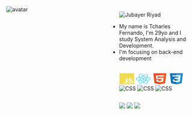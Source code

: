 

  <img align="left" alt="avatar" height="300" width="300" src="https://i.ibb.co/YhZBXGR/An-1wgzgngej0olf4d-Jv-Mf-v-LWATrpm-Vj-Vtjq-Medtzz0jmduw5v0qa-ZJHq4ik-Nu-ANQHPmu-Cy-QNxd-E4-Jz-T33-Ow.webp">

  
  ![Jubayer Riyad](https://readme-typing-svg.herokuapp.com?font=Inter&color=3A9CDF&size=30&weight=700&lines=Welcome!)
  - My name is Tcharles Fernando, I'm 29yo and I study System Analysis and Development.
  - I'm focusing on back-end development
  


<div style="display: inline_block"><br>
  <img align="center" alt="Rafa-Js" height="30" width="40" src="https://raw.githubusercontent.com/devicons/devicon/master/icons/javascript/javascript-plain.svg">
  
  <img align="center" alt="React" height="30" width="40" src="https://raw.githubusercontent.com/devicons/devicon/master/icons/react/react-original.svg">
  <img align="center" alt="HTML" height="30" width="40" src="https://raw.githubusercontent.com/devicons/devicon/master/icons/html5/html5-original.svg">
  <img align="center" alt="CSS" height="30" width="40" src="https://raw.githubusercontent.com/devicons/devicon/master/icons/css3/css3-original.svg">
  <img align="center" alt="CSS" height="30" width="40" src="https://cdn.jsdelivr.net/gh/devicons/devicon/icons/nodejs/nodejs-original.svg">
  <img align="center" alt="CSS" height="30" width="40" src="https://cdn.jsdelivr.net/gh/devicons/devicon/icons/mongodb/mongodb-original.svg">
  <img align="center" alt="CSS" height="30" width="40" src="https://cdn.jsdelivr.net/gh/devicons/devicon/icons/postgresql/postgresql-original.svg">
  

          
</div>
  
  ##
<div> 
  <a href="https://www.linkedin.com/in/tcharles-fernando-rodrigues-a4b36020a/" target="_blank"><img src="https://img.shields.io/badge/-LinkedIn-%230077B5?style=for-the-badge&logo=linkedin&logoColor=white" target="_blank"></a> 
  <a href="https://instagram.com/djcharlief" target="_blank"><img src="https://img.shields.io/badge/-Instagram-%23E4405F?style=for-the-badge&logo=instagram&logoColor=white" target="_blank"></a>
  <a href = "mailto:contatoad001@gmail.com"><img src="https://img.shields.io/badge/-Gmail-%23333?style=for-the-badge&logo=gmail&logoColor=white" target="_blank"></a> 
</div>

